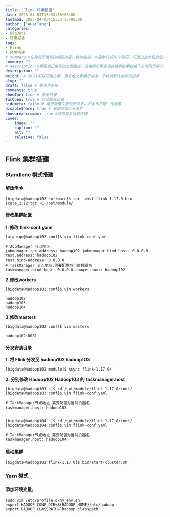 ```yaml
---
title: "Flink 环境配置"
date: 2025-04-03T15:53:36+08:00
lastmod: 2025-04-03T15:53:36+08:00
author: ["AHaiTang"]
categories:
- BigData
- 环境安装
tags:
- Flink
- 环境搭建
# summary->在列表页展现的摘要内容，自动生成，内容默认前70个字符，可通过此参数自定义，一般无需专门设置
summary: ""
# description->需要自己编写的文章描述，是搜索引擎呈现在搜索结果链接下方的网页简介，建议设置
description: ""
weight: # 输入1可以顶置文章，用来给文章展示排序，不填就默认按时间排序
slug: ""
draft: false # 是否为草稿
comments: true
showToc: true # 显示目录
TocOpen: true # 自动展开目录
hidemeta: false # 是否隐藏文章的元信息，如发布日期、作者等
disableShare: true # 底部不显示分享栏
showbreadcrumbs: true #顶部显示当前路径
cover:
    image: ""
    caption: ""
    alt: ""
    relative: false
---
```


## Flink 集群搭建
### Standlone 模式搭建
#### 解压flink
```shell flie:解压flink
[bigdata@hadoop102 software]$ tar -zxvf flink-1.17.0-bin-scala_2.12.tgz -C /opt/module/
```


#### 修改集群配置

**1. 修改 flink-conf.yaml**
```
[atguigu@hadoop102 conf]$ vim flink-conf.yaml

# JobManager 节点地址.
jobmanager.rpc.address: hadoop102 jobmanager.bind-host: 0.0.0.0 rest.address: hadoop102 
rest.bind-address: 0.0.0.0
# TaskManager 节点地址.需要配置为当前机器名
taskmanager.bind-host: 0.0.0.0 anager.host: hadoop102
```

**2.修改workers**
```
[bigdata@hadoop102 conf]$ vim workers

hadoop102
hadoop103
hadoop104
```

**3.修改masters**
```
[bigdata@hadoop102 conf]$ vim masters

hadoop102:8081
```
#### 分发安装目录

**1. 将 Flink 分发至 hadoop102 hadoop103** 
```
[bigdata@hadoop102 module]$ xsync flink-1.17.0/
```

**2. 分别修改 Hadoop102  Hadoop103 的 taskmanager.host**
```
[bigdata@hadoop103 ~]$ cd /opt/module/flink-1.17.0/conf/
[bigdata@hadoop103 conf]$ vim flink-conf.yaml 

# TaskManager节点地址.需要配置为当前机器名 
taskmanager.host: hadoop103


[bigdata@hadoop104 ~]$ cd /opt/module/flink-1.17.0/conf/
[bigdata@hadoop104 conf]$ vim flink-conf.yaml 

# TaskManager节点地址.需要配置为当前机器名 
taskmanager.host: hadoop104
```
#### 启动集群
```
[bigdata@hadoop102 flink-1.17.0]$ bin/start-cluster.sh 
```


### Yarn 模式
#### 添加环境变量;
```
sudo vim /etc/profile.d/my_env.sh
export HADOOP_CONF_DIR=${HADOOP_HOME}/etc/hadoop
export HADOOP_CLASSPATH=`hadoop classpath`
```

